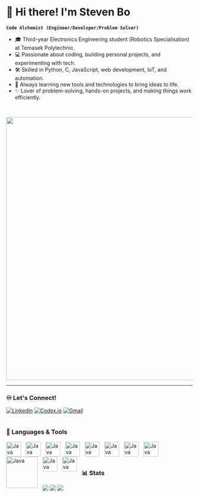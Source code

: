 # 🌊 Hi there! I'm Steven Bo 

**`Code Alchemist (Engineer/Developer/Problem Solver)`**

- 🎓 Third-year Electronics Engineering student (Robotics Specialisation) at Temasek Polytechnic.
- 💻 Passionate about coding, building personal projects, and experimenting with tech. 
- 🛠 Skilled in Python, C, JavaScript, web development, IoT, and automation.  
- 🚀 Always learning new tools and technologies to bring ideas to life. 
- ✨ Lover of problem-solving, hands-on projects, and making things work efficiently.  
<br />
<p align="left">
  <img src="https://i.pinimg.com/originals/90/70/32/9070324cdfc07c68d60eed0c39e77573.gif" width="710"/>
</p>

---

### ♾️ Let's Connect!


[![LinkedIn](https://img.shields.io/badge/LinkedIn-0A66C2?style=for-the-badge&logo=linkedin&logoColor=white)](https://www.linkedin.com/in/pyae-hlan-bo-b45313285/)
[![Codex.io](https://img.shields.io/badge/Codex.io-6C63FF?style=for-the-badge&logo=codeforces&logoColor=white)](https://www.codedex.io/@Katsuiii)
[![Gmail](https://img.shields.io/badge/Email-D14836?style=for-the-badge&logo=gmail&logoColor=white)](mailto:pyaehlanbo227@gmail.com)

#

### 🧰 Languages & Tools

<img align="left" alt="Java" width="40px" style="padding-right:10px;" src="https://cdn.jsdelivr.net/gh/devicons/devicon@latest/icons/python/python-original.svg" />
<img align="left" alt="Java" width="40px" style="padding-right:10px;" src="https://cdn.jsdelivr.net/gh/devicons/devicon@latest/icons/javascript/javascript-original.svg" />
<img align="left" alt="Java" width="40px" style="padding-right:10px;" src="https://cdn.jsdelivr.net/gh/devicons/devicon@latest/icons/vscode/vscode-original.svg" />
<img align="left" alt="Java" width="40px" style="padding-right:10px;" src="https://cdn.jsdelivr.net/gh/devicons/devicon@latest/icons/fusion/fusion-original.svg" />
<img align="left" alt="Java" width="40px" style="padding-right:10px;" src="https://cdn.jsdelivr.net/gh/devicons/devicon@latest/icons/cplusplus/cplusplus-original.svg" />
<img align="left" alt="Java" width="40px" style="padding-right:10px;" src="https://cdn.jsdelivr.net/gh/devicons/devicon@latest/icons/html5/html5-original.svg" />
<img align="left" alt="Java" width="40px" style="padding-right:10px;" src="https://cdn.jsdelivr.net/gh/devicons/devicon@latest/icons/css3/css3-original.svg" />
<img align="left" alt="Java" width="40px" style="padding-right:10px;" src="https://cdn.jsdelivr.net/gh/devicons/devicon@latest/icons/raspberrypi/raspberrypi-original.svg" />
<img align="left" alt="Java" width="85px" style="padding-right:10px;" src="https://cdn.brandfetch.io/idrkdMvzVL/theme/dark/logo.svg?c=1dxbfHSJFAPEGdCLU4o5B" />
<img align="left" alt="Java" width="40px" style="padding-right:10px;" src="https://cdn.jsdelivr.net/gh/devicons/devicon@latest/icons/arduino/arduino-original.svg" />
<img align="left" alt="Java" width="40px" style="padding-right:10px;" src="https://cdn.jsdelivr.net/gh/devicons/devicon@latest/icons/embeddedc/embeddedc-original.svg" />
<br />
<br />

#

### 📊 Stats

<img src="https://github-readme-stats.vercel.app/api?username=Katsu-Stv&theme=tokyonight&hide_border=false&include_all_commits=false&count_private=false" />
<img src="https://nirzak-streak-stats.vercel.app/?user=Katsu-Stv&theme=tokyonight&hide_border=false" />
<img src="https://github-readme-stats.vercel.app/api/top-langs/?username=Katsu-Stv&theme=tokyonight&hide_border=false&layout=compact" />

